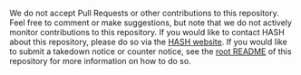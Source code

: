 We do not accept Pull Requests or other contributions to this repository. Feel free to comment or make suggestions, but note that we do not actively monitor contributions to this repository. If you would like to contact HASH about this repository, please do so via the [HASH website](https://hash.ai/contact). If you would like to submit a takedown notice or counter notice, see the [root README](README.md) of this repository for more information on how to do so.
